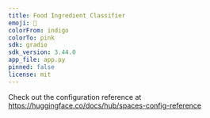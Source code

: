 ```yaml
---
title: Food Ingredient Classifier
emoji: 🏃
colorFrom: indigo
colorTo: pink
sdk: gradio
sdk_version: 3.44.0
app_file: app.py
pinned: false
license: mit
---
```


Check out the configuration reference at https://huggingface.co/docs/hub/spaces-config-reference

